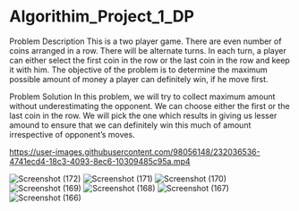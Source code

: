 


# Algorithim_Project_1_DP

Problem Description
This is a two player game. There are even number of coins arranged in a row. There will be alternate turns. In each turn,
a player can either select the first coin in the row or the last coin in the row and keep it with him. The objective of the
problem is to determine the maximum possible amount of money a player can definitely win, if he move first.

Problem Solution
In this problem, we will try to collect maximum amount without underestimating the opponent. We can choose
either the first or the last coin in the row. We will pick the one which results in giving us lesser amound to ensure that we can definitely win this much of amount irrespective of opponent’s moves.

https://user-images.githubusercontent.com/98056148/232036536-4741ecd4-18c3-4093-8ec6-10309485c95a.mp4

![Screenshot (172)](https://user-images.githubusercontent.com/98056148/232036064-08423546-f653-4df0-ad57-8a3b44cc14ae.png)
![Screenshot (171)](https://user-images.githubusercontent.com/98056148/232036067-c3c2dc8f-d119-4a42-9c33-7c3a46ab57cc.png)
![Screenshot (170)](https://user-images.githubusercontent.com/98056148/232036068-c2a21d9c-1d81-4d91-abae-ae1a2280f386.png)
![Screenshot (169)](https://user-images.githubusercontent.com/98056148/232036070-edb49b97-d5ec-4aef-980f-3d6f7320a1ca.png)
![Screenshot (168)](https://user-images.githubusercontent.com/98056148/232036072-aec3c5a5-062c-4046-844e-39caa3e9bab5.png)
![Screenshot (167)](https://user-images.githubusercontent.com/98056148/232036074-18e072d0-afe5-4011-b5b4-99bc8163efd1.png)
![Screenshot (166)](https://user-images.githubusercontent.com/98056148/232036076-9d52b087-62b5-45e8-820a-337f3fbd4723.png)
